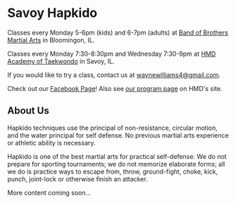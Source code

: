 # Savoy Hapkido

Classes every Monday 5-6pm (kids) and 6-7pm (adults) at [Band of Brothers Martial Arts](http://bobmartialarts.com/) in Bloomingon, IL.

Classes every Monday 7:30-8:30pm and Wednesday 7:30-9pm at [HMD Academy of Taekwondo](https://www.hmdacademy.com/) in Savoy, IL.

If you would like to try a class, contact us at waynewilliams4@gmail.com.

Check out our [Facebook Page](https://www.facebook.com/SavoyHapkido)! Also see [our program page](https://www.hmdacademy.com/programs/hapkido/) on HMD's site.

## About Us

Hapkido techniques use the principal of non-resistance, circular motion, and the water principal for self defense. No previous martial arts experience or athletic ability is necessary.

Hapkido is one of the best martial arts for practical self-defense. We do not prepare for sporting tournaments; we do not memorize elaborate forms; all we do is practice ways to escape from, throw, ground-fight, choke, kick, punch, joint-lock or otherwise finish an attacker.

More content coming soon...
